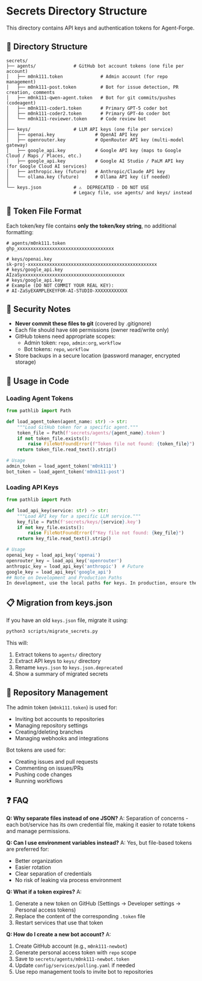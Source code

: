 # Secrets Directory Structure

This directory contains API keys and authentication tokens for Agent-Forge.

## 📁 Directory Structure

```
secrets/
├── agents/              # GitHub bot account tokens (one file per account)
│   ├── m0nk111.token              # Admin account (for repo management)
│   ├── m0nk111-post.token         # Bot for issue detection, PR creation, comments
│   ├── m0nk111-qwen-agent.token   # Bot for git commits/pushes (codeagent)
│   ├── m0nk111-coder1.token       # Primary GPT-5 coder bot
│   ├── m0nk111-coder2.token       # Primary GPT-4o coder bot
│   └── m0nk111-reviewer.token     # Code review bot
│
├── keys/                # LLM API keys (one file per service)
│   ├── openai.key               # OpenAI API key
│   ├── openrouter.key           # OpenRouter API key (multi-model gateway)
│   ├── google_api.key           # Google API key (maps to Google Cloud / Maps / Places, etc.)
│   ├── google_api.key           # Google AI Studio / PaLM API key (for Google Cloud AI services)
│   ├── anthropic.key (future)   # Anthropic/Claude API key
│   └── ollama.key (future)      # Ollama API key (if needed)
│
└── keys.json            # ⚠️  DEPRECATED - DO NOT USE
                         # Legacy file, use agents/ and keys/ instead
```

## 🔑 Token File Format

Each token/key file contains **only the token/key string**, no additional formatting:

```
# agents/m0nk111.token
ghp_xxxxxxxxxxxxxxxxxxxxxxxxxxxxxxxxxxxx

# keys/openai.key
sk-proj-xxxxxxxxxxxxxxxxxxxxxxxxxxxxxxxxxxxxxxxxxxxxxxxx
# keys/google_api.key
AIzaSyxxxxxxxxxxxxxxxxxxxxxxxxxxxxxxxxxxxxxx
# keys/google_api.key
# Example (DO NOT COMMIT YOUR REAL KEY):
# AI-ZaSyEXAMPLEKEYFOR-AI-STUDIO-XXXXXXXXXXXX
```

## 🔐 Security Notes

- **Never commit these files to git** (covered by .gitignore)
- Each file should have `600` permissions (owner read/write only)
- GitHub tokens need appropriate scopes:
  - Admin token: `repo`, `admin:org`, `workflow`
  - Bot tokens: `repo`, `workflow`
- Store backups in a secure location (password manager, encrypted storage)

## 🔧 Usage in Code

### Loading Agent Tokens

```python
from pathlib import Path

def load_agent_token(agent_name: str) -> str:
    """Load GitHub token for a specific agent."""
    token_file = Path(f'secrets/agents/{agent_name}.token')
    if not token_file.exists():
        raise FileNotFoundError(f"Token file not found: {token_file}")
    return token_file.read_text().strip()

# Usage
admin_token = load_agent_token('m0nk111')
bot_token = load_agent_token('m0nk111-post')
```

### Loading API Keys

```python
from pathlib import Path

def load_api_key(service: str) -> str:
    """Load API key for a specific LLM service."""
    key_file = Path(f'secrets/keys/{service}.key')
    if not key_file.exists():
        raise FileNotFoundError(f"Key file not found: {key_file}")
    return key_file.read_text().strip()

# Usage
openai_key = load_api_key('openai')
openrouter_key = load_api_key('openrouter')
anthropic_key = load_api_key('anthropic')  # Future
google_key = load_api_key('google_api')
## Note on Development and Production Paths
In development, use the local paths for keys. In production, ensure the keys are securely managed and accessed.
```

## 📋 Migration from keys.json

If you have an old `keys.json` file, migrate it using:

```bash
python3 scripts/migrate_secrets.py
```

This will:
1. Extract tokens to `agents/` directory
2. Extract API keys to `keys/` directory
3. Rename `keys.json` to `keys.json.deprecated`
4. Show a summary of migrated secrets

## 🎯 Repository Management

The admin token (`m0nk111.token`) is used for:
- Inviting bot accounts to repositories
- Managing repository settings
- Creating/deleting branches
- Managing webhooks and integrations

Bot tokens are used for:
- Creating issues and pull requests
- Commenting on issues/PRs
- Pushing code changes
- Running workflows

## ❓ FAQ

**Q: Why separate files instead of one JSON?**
A: Separation of concerns - each bot/service has its own credential file, making it easier to rotate tokens and manage permissions.

**Q: Can I use environment variables instead?**
A: Yes, but file-based tokens are preferred for:
- Better organization
- Easier rotation
- Clear separation of credentials
- No risk of leaking via process environment

**Q: What if a token expires?**
A: 
1. Generate a new token on GitHub (Settings → Developer settings → Personal access tokens)
2. Replace the content of the corresponding `.token` file
3. Restart services that use that token

**Q: How do I create a new bot account?**
A:
1. Create GitHub account (e.g., `m0nk111-newbot`)
2. Generate personal access token with `repo` scope
3. Save to `secrets/agents/m0nk111-newbot.token`
4. Update `config/services/polling.yaml` if needed
5. Use repo management tools to invite bot to repositories
